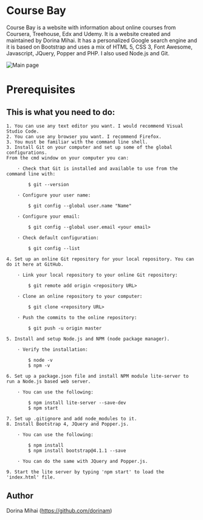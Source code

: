 ﻿# Course Bay

Course Bay is a website with information about online courses from Coursera, Treehouse, Edx and Udemy. It is a website created and maintained by Dorina Mihai. It has a personalized Google search engine and it is based on Bootstrap and uses a mix of HTML 5, CSS 3, Font Awesome, Javascript, JQuery, Popper and PHP. I also used Node.js and Git.

![Main page](http://coursebay.dorinamihai.tech/img/coursebay.png)

# Prerequisites 

## This is what you need to do:

    1. You can use any text editor you want. I would recommend Visual Studio Code.
    2. You can use any browser you want. I recommend Firefox.
    3. You must be familiar with the command line shell.
    3. Install Git on your computer and set up some of the global configurations. 
	From the cmd window on your computer you can:
    
        · Check that Git is installed and available to use from the command line with:

            $ git --version
        
        · Configure your user name:

            $ git config --global user.name "Name"

        · Configure your email:

            $ git config --global user.email <your email>

        · Check default configuration:

            $ git config --list

    4. Set up an online Git repository for your local repository. You can do it here at GitHub.

        · Link your local repository to your online Git repository: 

            $ git remote add origin <repository URL>

        · Clone an online repository to your computer:

            $ git clone <repository URL>

        · Push the commits to the online repository:

            $ git push -u origin master

    5. Install and setup Node.js and NPM (node package manager).

        · Verify the installation:

            $ node -v
            $ npm -v

    6. Set up a package.json file and install NPM module lite-server to run a Node.js based web server.
        
        · You can use the following:

            $ npm install lite-server --save-dev
            $ npm start

    7. Set up .gitignore and add node_modules to it.
    8. Install Bootstrap 4, JQuery and Popper.js.

        · You can use the following:

            $ npm install
            $ npm install bootstrap@4.1.1 --save

        · You can do the same with JQuery and Popper.js.

    9. Start the lite server by typing 'npm start' to load the 'index.html' file. 

## Author

Dorina Mihai (https://github.com/dorinam)




